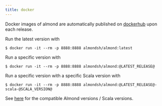```yaml
---
title: docker
---
```


Docker images of almond are automatically published on
[dockerhub](https://hub.docker.com/r/almondsh/almond) upon each release.

Run the latest version with
```
$ docker run -it --rm -p 8888:8888 almondsh/almond:latest
```

Run a specific version with
```
$ docker run -it --rm -p 8888:8888 almondsh/almond:@LATEST_RELEASE@
```

Run a specific version with a specific Scala version with
```
$ docker run -it --rm -p 8888:8888 almondsh/almond:@LATEST_RELEASE@-scala-@SCALA_VERSION@
```

See [here](install-versions.md) for the compatible Almond versions / Scala
versions.
